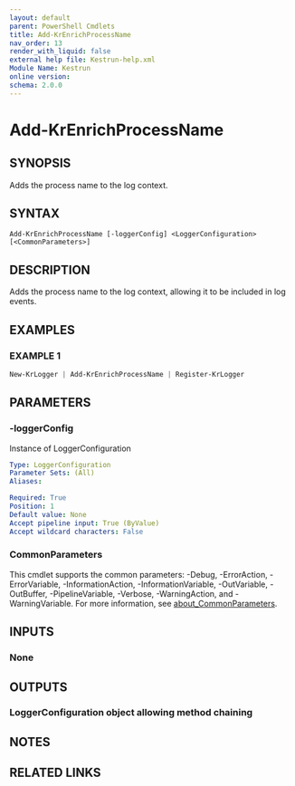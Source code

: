 ```yaml
---
layout: default
parent: PowerShell Cmdlets
title: Add-KrEnrichProcessName
nav_order: 13
render_with_liquid: false
external help file: Kestrun-help.xml
Module Name: Kestrun
online version:
schema: 2.0.0
---
```


# Add-KrEnrichProcessName

## SYNOPSIS
Adds the process name to the log context.

## SYNTAX

```
Add-KrEnrichProcessName [-loggerConfig] <LoggerConfiguration> [<CommonParameters>]
```

## DESCRIPTION
Adds the process name to the log context, allowing it to be included in log events.

## EXAMPLES

### EXAMPLE 1
```powershell
New-KrLogger | Add-KrEnrichProcessName | Register-KrLogger
```

## PARAMETERS

### -loggerConfig
Instance of LoggerConfiguration

```yaml
Type: LoggerConfiguration
Parameter Sets: (All)
Aliases:

Required: True
Position: 1
Default value: None
Accept pipeline input: True (ByValue)
Accept wildcard characters: False
```

### CommonParameters
This cmdlet supports the common parameters: -Debug, -ErrorAction, -ErrorVariable, -InformationAction, -InformationVariable, -OutVariable, -OutBuffer, -PipelineVariable, -Verbose, -WarningAction, and -WarningVariable. For more information, see [about_CommonParameters](http://go.microsoft.com/fwlink/?LinkID=113216).

## INPUTS

### None
## OUTPUTS

### LoggerConfiguration object allowing method chaining
## NOTES

## RELATED LINKS
